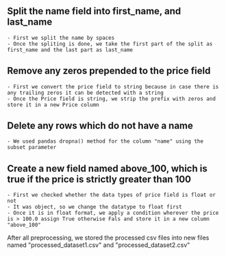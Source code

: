 ## Split the name field into first_name, and last_name
    - First we split the name by spaces
    - Once the spliting is done, we take the first part of the split as first_name and the last part as last_name

## Remove any zeros prepended to the price field
    - First we convert the price field to string because in case there is any trailing zeros it can be detected with a string
    - Once the Price field is string, we strip the prefix with zeros and store it in a new Price column

## Delete any rows which do not have a name
    - We used pandas dropna() method for the column "name" using the subset parameter

## Create a new field named above_100, which is true if the price is strictly greater than 100
    - First we checked whether the data types of price field is float or not
    - It was object, so we change the datatype to float first
    - Once it is in float format, we apply a condition wherever the price is > 100.0 assign True otherwise Fals and store it in a new column "above_100"

After all preprocessing, we stored the processed csv files into new files named "processed_dataset1.csv" and "processed_dataset2.csv"